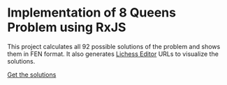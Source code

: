 # Implementation of 8 Queens Problem using RxJS

This project calculates all 92 possible solutions of the problem and shows them in FEN format.
It also generates [Lichess Editor](https://lichess.org/editor) URLs to visualize the solutions.

[Get the solutions](https://jim3692.github.io/8-queens/)
